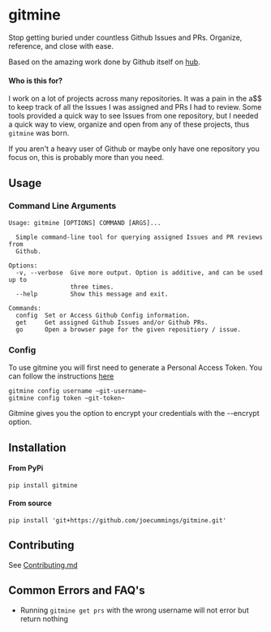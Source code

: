 # gitmine

Stop getting buried under countless Github Issues and PRs. Organize, reference, and close with ease.

Based on the amazing work done by Github itself on [hub](https://github.com/github/hub).

#### Who is this for?

I work on a lot of projects across many repositories. It was a pain in the a$$ to keep track of all the Issues I was assigned and PRs I had to review. Some tools provided a quick way to see Issues from one repository, but I needed a quick way to view, organize and open from any of these projects, thus `gitmine` was born. 

If you aren't a heavy user of Github or maybe only have one repository you focus on, this is probably more than you need.

## Usage

### Command Line Arguments
```
Usage: gitmine [OPTIONS] COMMAND [ARGS]...

  Simple command-line tool for querying assigned Issues and PR reviews from
  Github.

Options:
  -v, --verbose  Give more output. Option is additive, and can be used up to
                 three times.
  --help         Show this message and exit.

Commands:
  config  Set or Access Github Config information.
  get     Get assigned Github Issues and/or Github PRs.
  go      Open a browser page for the given repositiory / issue.
```

### Config 

To use gitmine you will first need to generate a Personal Access Token. You can follow the instructions [here](https://docs.github.com/en/github/authenticating-to-github/creating-a-personal-access-token)

```
gitmine config username ~git-username~
gitmine config token ~git-token~
```

Gitmine gives you the option to encrypt your credentials with the --encrypt option. 

## Installation

#### From PyPi
```
pip install gitmine
```
#### From source
```
pip install 'git+https://github.com/joecummings/gitmine.git'
```

## Contributing

See [Contributing.md](Contributing.md)

## Common Errors and FAQ's

* Running ```gitmine get prs``` with the wrong username will not error but return nothing
